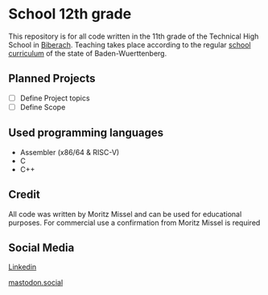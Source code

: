 # School 12th grade
This repository is for all code written in the 11th grade of the Technical High School in [Biberach](https://www.kas-bc.de/bildungsangebote/tg/it/). 
Teaching takes place according to the regular [school curriculum](http://www.bildungsplaene-bw.de/InfTech_OS) of the state of Baden-Wuerttenberg.

## Planned Projects
- [ ] Define Project topics
- [ ] Define Scope
## Used programming languages
- Assembler (x86/64 & RISC-V)
- C
- C++

## Credit
All code was written by Moritz Missel and can be used for educational purposes. For commercial use a confirmation from Moritz Missel is required

## Social Media
[Linkedin](https://www.linkedin.com/in/moritz-missel/) 

[mastodon.social](https://mastodon.social/web/@axtinator)
